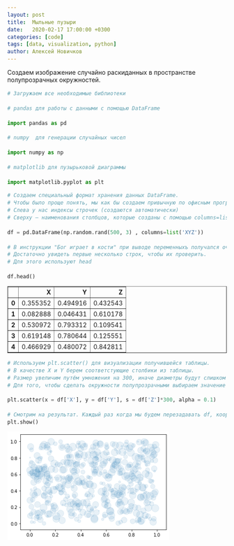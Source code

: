 ```yaml
---
layout: post
title:  Мыльные пузыри
date:   2020-02-17 17:00:00 +0300
categories: [code]
tags: [data, visualization, python]
author: Алексей Новичков
---
```


Создаем изображение случайно раскиданных в пространстве полупрозрачных окружностей.


```python
# Загружаем все необходимые библиотеки

# pandas для работы с данными с помощью DataFrame

import pandas as pd

# numpy  для генерации случайных чисел

import numpy as np

# matplotlib для пузырьковой диаграммы

import matplotlib.pyplot as plt
```


```python
# Создаем специальный формат хранения данных DataFrame.
# Чтобы было проще понять, мы как бы создаем привычную по офисным программам виду таблицу.
# Слева у нас индексы строчек (создаются автоматически) 
# Cверху — наименования столбцов, которые созданы с помощью columns=list('XYZ')

df = pd.DataFrame(np.random.rand(500, 3) , columns=list('XYZ'))

# В инструкции "Бог играет в кости" при выводе переменныхъ получался очень большой неудобный список.
# Достаточно увидеть первые несколько строк, чтобы их проверить.
# Для этого используют head

df.head()
```




<div>
<style scoped>
    .dataframe tbody tr th:only-of-type {
        vertical-align: middle;
    }

    .dataframe tbody tr th {
        vertical-align: top;
    }

    .dataframe thead th {
        text-align: right;
    }
</style>
<table border="1" class="dataframe">
  <thead>
    <tr style="text-align: right;">
      <th></th>
      <th>X</th>
      <th>Y</th>
      <th>Z</th>
    </tr>
  </thead>
  <tbody>
    <tr>
      <th>0</th>
      <td>0.355352</td>
      <td>0.494916</td>
      <td>0.432543</td>
    </tr>
    <tr>
      <th>1</th>
      <td>0.082888</td>
      <td>0.046431</td>
      <td>0.610178</td>
    </tr>
    <tr>
      <th>2</th>
      <td>0.530972</td>
      <td>0.793312</td>
      <td>0.109541</td>
    </tr>
    <tr>
      <th>3</th>
      <td>0.619148</td>
      <td>0.780644</td>
      <td>0.125551</td>
    </tr>
    <tr>
      <th>4</th>
      <td>0.466929</td>
      <td>0.480072</td>
      <td>0.842811</td>
    </tr>
  </tbody>
</table>
</div>




```python
# Используем plt.scatter() для визуализации получившейся таблицы.
# В качестве X и Y берем соответстующие столбики из таблицы.
# Размер увеличим путём умножения на 300, иначе диаметры будут слишком маленькими
# Для того, чтобы сделать окружности полупрозрачными выбираем значение alpha = 0.1

plt.scatter(x = df['X'], y = df['Y'], s = df['Z']*300, alpha = 0.1)

# Смотрим на результат. Каждый раз когда мы будем перезадавать df, координаты и размеры будут менться.
plt.show()
```


![png](https://raw.githubusercontent.com/novichkovnet/novichkovnet.github.io/master/_posts/output_3_0.png)



```python

```
